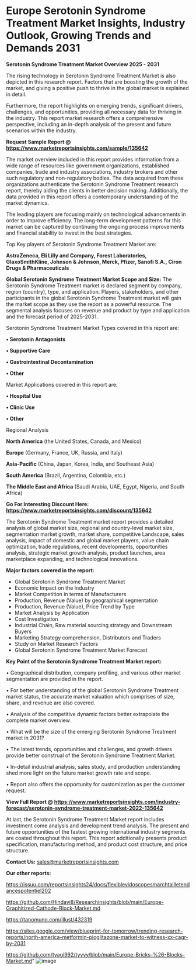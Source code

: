 # Europe Serotonin Syndrome Treatment Market Insights, Industry Outlook, Growing Trends and Demands 2031

<Strong> Serotonin Syndrome Treatment Market Overview 2025 - 2031</strong>

The rising technology in Serotonin Syndrome Treatment Market is also depicted in this research report. Factors that are boosting the growth of the market, and giving a positive push to thrive in the global market is explained in detail.

Furthermore, the report highlights on emerging trends, significant drivers, challenges, and opportunities, providing all necessary data for thriving in the industry. This report market research offers a comprehensive perspective, including an in-depth analysis of the present and future scenarios within the industry.

<strong>Request Sample Report @ <a href=https://www.marketreportsinsights.com/sample/135642>https://www.marketreportsinsights.com/sample/135642</a></strong>

The market overview included in this report provides information from a wide range of resources like government organizations, established companies, trade and industry associations, industry brokers and other such regulatory and non-regulatory bodies. The data acquired from these organizations authenticate the Serotonin Syndrome Treatment research report, thereby aiding the clients in better decision making. Additionally, the data provided in this report offers a contemporary understanding of the market dynamics.

The leading players are focusing mainly on technological advancements in order to improve efficiency. The long-term development patterns for this market can be captured by continuing the ongoing process improvements and financial stability to invest in the best strategies.

Top Key players of Serotonin Syndrome Treatment Market are:

<strong>AstraZeneca, Eli Lilly and Company, Forest Laboratories, GlaxoSmithKline, Johnson & Johnson, Merck, Pfizer, Sanofi S.A., Ciron Drugs & Pharmaceuticals</strong>

<strong><b>Global Serotonin Syndrome Treatment Market Scope and Size:</b></strong>
The Serotonin Syndrome Treatment market is declared segment by company, region (country), type, and application. Players, stakeholders, and other participants in the global Serotonin Syndrome Treatment market will gain the market scope as they use the report as a powerful resource. The segmental analysis focuses on revenue and product by type and application and the forecast period of 2025-2031.

Serotonin Syndrome Treatment Market Types covered in this report are:

<strong>• Serotonin Antagonists

• Supportive Care

• Gastrointestinal Decontamination

• Other</strong>

Market Applications covered in this report are:

<strong>• Hospital Use

• Clinic Use

• Other</strong> 

Regional Analysis

<strong>North America</strong> (the United States, Canada, and Mexico)

<strong>Europe</strong> (Germany, France, UK, Russia, and Italy)

<strong>Asia-Pacific</strong> (China, Japan, Korea, India, and Southeast Asia)

<strong>South America</strong> (Brazil, Argentina, Colombia, etc.)

<strong>The Middle East and Africa</strong> (Saudi Arabia, UAE, Egypt, Nigeria, and South Africa)

<strong>Go For Interesting Discount Here: <a href=https://www.marketreportsinsights.com/discount/135642>https://www.marketreportsinsights.com/discount/135642</a></strong>

The Serotonin Syndrome Treatment market report provides a detailed analysis of global market size, regional and country-level market size, segmentation market growth, market share, competitive Landscape, sales analysis, impact of domestic and global market players, value chain optimization, trade regulations, recent developments, opportunities analysis, strategic market growth analysis, product launches, area marketplace expanding, and technological innovations.

<strong><b>Major factors covered in the report:</b></strong>
<ul>
  <li>Global Serotonin Syndrome Treatment Market </li>
  <li>Economic Impact on the Industry</li>
  <li>Market Competition in terms of Manufacturers</li>
  <li>Production, Revenue (Value) by geographical segmentation</li>
  <li>Production, Revenue (Value), Price Trend by Type</li>
  <li>Market Analysis by Application</li>
  <li>Cost Investigation</li>
  <li>Industrial Chain, Raw material sourcing strategy and Downstream Buyers</li>
  <li>Marketing Strategy comprehension, Distributors and Traders</li>
  <li>Study on Market Research Factors</li>
  <li>Global Serotonin Syndrome Treatment Market Forecast</li>
</ul>

<strong><b>Key Point of the Serotonin Syndrome Treatment Market report:</b></strong>

• Geographical distribution, company profiling, and various other market segmentation are provided in the report.

• For better understanding of the global Serotonin Syndrome Treatment market status, the accurate market valuation which comprises of size, share, and revenue are also covered.

• Analysis of the competitive dynamic factors better extrapolate the complete market overview

• What will be the size of the emerging Serotonin Syndrome Treatment market in 2031?

• The latest trends, opportunities and challenges, and growth drivers provide better construal of the Serotonin Syndrome Treatment Market.

• In-detail industrial analysis, sales study, and production understanding shed more light on the future market growth rate and scope.

• Report also offers the opportunity for customization as per the customer request.

<strong><b>View Full Report @ <a href=https://www.marketreportsinsights.com/industry-forecast/serotonin-syndrome-treatment-market-2022-135642>https://www.marketreportsinsights.com/industry-forecast/serotonin-syndrome-treatment-market-2022-135642</a></b></strong>


At last, the Serotonin Syndrome Treatment Market report includes investment come analysis and development trend analysis. The present and future opportunities of the fastest growing international industry segments are coated throughout this report. This report additionally presents product specification, manufacturing method, and product cost structure, and price structure.

<strong>Contact Us:</strong>
sales@marketreportsinsights.com

<strong>Our other reports:</strong>

<a href=https://issuu.com/reportsinsights24/docs/flexiblevidoscopesmarchtailletendancespotentiel202>https://issuu.com/reportsinsights24/docs/flexiblevidoscopesmarchtailletendancespotentiel202</a>

<a href=https://github.com/Hindavi8/Researchinsights/blob/main/Europe-Graphitized-Cathode-Block-Market.md>https://github.com/Hindavi8/Researchinsights/blob/main/Europe-Graphitized-Cathode-Block-Market.md</a>

<a href=https://tanomuno.com/illust/432319>https://tanomuno.com/illust/432319</a>

<a href=https://sites.google.com/view/blueprint-for-tomorrow/trending-research-reports/north-america-metformin-pioglitazone-market-to-witness-xx-cagr-by-2031>https://sites.google.com/view/blueprint-for-tomorrow/trending-research-reports/north-america-metformin-pioglitazone-market-to-witness-xx-cagr-by-2031</a>

<a href=https://github.com/tyagi992/tyyyy/blob/main/Europe-Bricks-%26-Blocks-Market.md>https://github.com/tyagi992/tyyyy/blob/main/Europe-Bricks-%26-Blocks-Market.md</a>"
![image](https://github.com/user-attachments/assets/dbadb5e9-6967-4336-b218-7d0b1e8e97e3)
